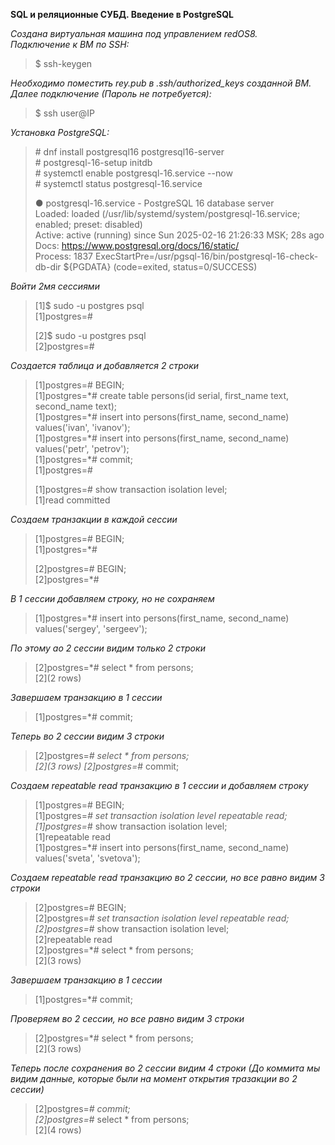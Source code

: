 **SQL и реляционные СУБД. Введение в PostgreSQL**  

*Создана виртуальная машина под управлением redOS8.*  
*Подключение к ВМ по SSH:*  
> $ ssh-keygen  
  
*Необходимо поместить rey.pub в .ssh/authorized_keys созданной ВМ.*  
*Далее подключение (Пароль не потребуется):*  
> $ ssh user@IP  
  
  
*Установка PostgreSQL:*  
> \# dnf install postgresql16 postgresql16-server  
> \# postgresql-16-setup initdb  
> \# systemctl enable postgresql-16.service --now  
> \# systemctl status postgresql-16.service  
>  
> ● postgresql-16.service - PostgreSQL 16 database server  
>     Loaded: loaded (/usr/lib/systemd/system/postgresql-16.service; enabled; preset: disabled)  
>     Active: active (running) since Sun 2025-02-16 21:26:33 MSK; 28s ago  
>       Docs: https://www.postgresql.org/docs/16/static/  
>    Process: 1837 ExecStartPre=/usr/pgsql-16/bin/postgresql-16-check-db-dir ${PGDATA} (code=exited, status=0/SUCCESS)  
>  
  
*Войти 2мя сессиями*  
> [1]$ sudo -u postgres psql  
> [1]postgres=#  
>  
> [2]$ sudo -u postgres psql  
> [2]postgres=#  
  
*Создается таблица и добавляется 2 строки*  
> [1]postgres=# BEGIN;  
> [1]postgres=\*# create table persons(id serial, first_name text, second_name text);  
> [1]postgres=\*# insert into persons(first_name, second_name) values('ivan', 'ivanov');  
> [1]postgres=\*# insert into persons(first_name, second_name) values('petr', 'petrov');  
> [1]postgres=\*# commit;  
> [1]postgres=#  
>  
> [1]postgres=# show transaction isolation level;  
> [1]read committed  
  
*Создаем транзакции в каждой сессии*  
> [1]postgres=# BEGIN;  
> [1]postgres=*#  
>  
> [2]postgres=# BEGIN;  
> [2]postgres=*#  
  
*В 1 сессии добавляем строку, но не сохраняем*  
> [1]postgres=*# insert into persons(first_name, second_name) values('sergey', 'sergeev');  
  
*По этому ао 2 сессии видим только 2 строки*  
> [2]postgres=*# select * from persons;  
> [2](2 rows)
  
*Завершаем транзакцию в 1 сессии*  
> [1]postgres=*# commit;  
  
*Теперь во 2 сессии видим 3 строки*  
> [2]postgres=*# select * from persons;  
> [2](3 rows)
> [2]postgres=*# commit;  

*Создаем repeatable read транзакцию в 1 сессии и добавляем строку*  
> [1]postgres=# BEGIN;  
> [1]postgres=*# set transaction isolation level repeatable read;  
> [1]postgres=*# show transaction isolation level;  
> [1]repeatable read  
> [1]postgres=*# insert into persons(first_name, second_name) values('sveta', 'svetova');  
  
*Создаем repeatable read транзакцию во 2 сессии, но все равно видим 3 строки*  
> [2]postgres=# BEGIN;  
> [2]postgres=*# set transaction isolation level repeatable read;  
> [2]postgres=*# show transaction isolation level;  
> [2]repeatable read  
> [2]postgres=*# select * from persons;  
> [2](3 rows)  
  
*Завершаем транзакцию в 1 сессии*  
> [1]postgres=*# commit;  
  
*Проверяем во 2 сессии, но все равно видим 3 строки*  
> [2]postgres=*# select * from persons;  
> [2](3 rows)
  
*Теперь после сохранения во 2 сессии видим 4 строки (До коммита мы видим данные, которые были на момент открытия тразакции во 2 сессии)*  
> [2]postgres=*# commit;  
> [2]postgres=*# select * from persons;  
> [2](4 rows)
  
